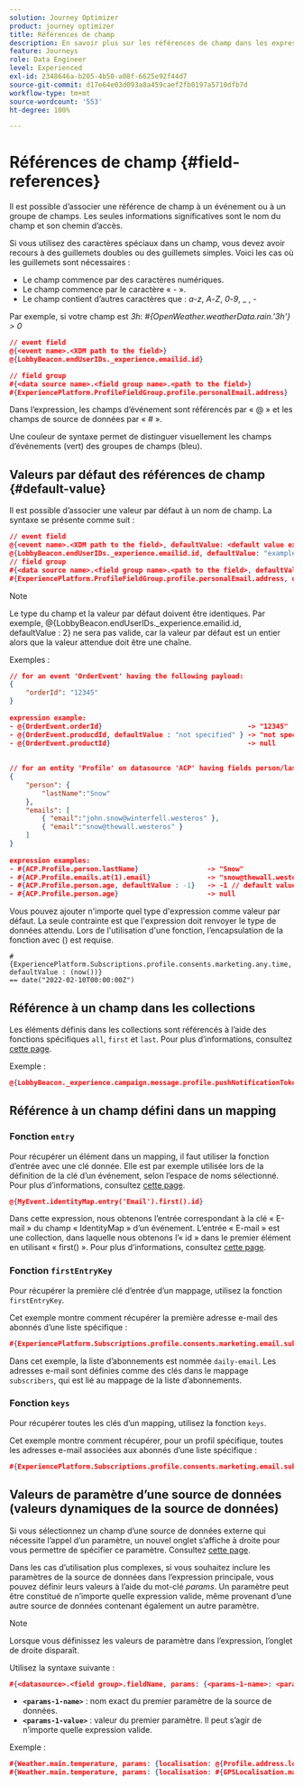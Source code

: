 ```yaml
---
solution: Journey Optimizer
product: journey optimizer
title: Références de champ
description: En savoir plus sur les références de champ dans les expressions avancées
feature: Journeys
role: Data Engineer
level: Experienced
exl-id: 2348646a-b205-4b50-a08f-6625e92f44d7
source-git-commit: d17e64e03d093a8a459caef2fb0197a5710dfb7d
workflow-type: tm+mt
source-wordcount: '553'
ht-degree: 100%

---
```


# Références de champ {#field-references}

Il est possible d’associer une référence de champ à un événement ou à un groupe de champs. Les seules informations significatives sont le nom du champ et son chemin d’accès.

Si vous utilisez des caractères spéciaux dans un champ, vous devez avoir recours à des guillemets doubles ou des guillemets simples. Voici les cas où les guillemets sont nécessaires :

* Le champ commence par des caractères numériques.
* Le champ commence par le caractère « - ».
* Le champ contient d’autres caractères que : _a_-_z_, _A_-_Z_, _0_-_9_, _ , _-_

Par exemple, si votre champ est _3h_: _#{OpenWeather.weatherData.rain.&#39;3h&#39;} > 0_

```json
// event field
@{<event name>.<XDM path to the field>}
@{LobbyBeacon.endUserIDs._experience.emailid.id}

// field group
#{<data source name>.<field group name>.<path to the field>}
#{ExperiencePlatform.ProfileFieldGroup.profile.personalEmail.address}
```

Dans l’expression, les champs d’événement sont référencés par « @ » et les champs de source de données par « # ».

Une couleur de syntaxe permet de distinguer visuellement les champs d’événements (vert) des groupes de champs (bleu).

## Valeurs par défaut des références de champ {#default-value}

Il est possible d’associer une valeur par défaut à un nom de champ. La syntaxe se présente comme suit :

```json
// event field
@{<event name>.<XDM path to the field>, defaultValue: <default value expression>}
@{LobbyBeacon.endUserIDs._experience.emailid.id, defaultValue: "example@adobe.com"}
// field group
#{<data source name>.<field group name>.<path to the field>, defaultValue: <default value expression>}
#{ExperiencePlatform.ProfileFieldGroup.profile.personalEmail.address, defaultValue: "example@adobe.com"}
```

>[!NOTE]
>
>Le type du champ et la valeur par défaut doivent être identiques. Par exemple, @{LobbyBeacon.endUserIDs._experience.emailid.id, defaultValue : 2} ne sera pas valide, car la valeur par défaut est un entier alors que la valeur attendue doit être une chaîne.

Exemples :

```json
// for an event 'OrderEvent' having the following payload:
{
    "orderId": "12345"
}
 
expression example:
- @{OrderEvent.orderId}                                    -> "12345"
- @{OrderEvent.producdId, defaultValue : "not specified" } -> "not specified" // default value, productId is not a field present in the payload
- @{OrderEvent.productId}                                  -> null
 
 
// for an entity 'Profile' on datasource 'ACP' having fields person/lastName, with fetched data such as:
{
    "person": {
        "lastName":"Snow"
    },
    "emails": [
        { "email":"john.snow@winterfell.westeros" },
        { "email":"snow@thewall.westeros" }
    ]
}
 
expression examples:
- #{ACP.Profile.person.lastName}                 -> "Snow"
- #{ACP.Profile.emails.at(1).email}              -> "snow@thewall.westeros"
- #{ACP.Profile.person.age, defaultValue : -1}   -> -1 // default value, age is not a field present in the payload
- #{ACP.Profile.person.age}                      -> null
```

Vous pouvez ajouter n&#39;importe quel type d&#39;expression comme valeur par défaut. La seule contrainte est que l&#39;expression doit renvoyer le type de données attendu. Lors de l&#39;utilisation d&#39;une fonction, l’encapsulation de la fonction avec () est requise.

```
#{ExperiencePlatform.Subscriptions.profile.consents.marketing.any.time, defaultValue : (now())} 
== date("2022-02-10T00:00:00Z")
```

## Référence à un champ dans les collections

Les éléments définis dans les collections sont référencés à l’aide des fonctions spécifiques `all`, `first` et `last`. Pour plus d’informations, consultez [cette page](../expression/collection-management-functions.md).

Exemple :

```json
@{LobbyBeacon._experience.campaign.message.profile.pushNotificationTokens.all()
```

## Référence à un champ défini dans un mapping

### Fonction `entry`

Pour récupérer un élément dans un mapping, il faut utiliser la fonction d’entrée avec une clé donnée. Elle est par exemple utilisée lors de la définition de la clé d’un événement, selon l’espace de noms sélectionné. Pour plus d’informations, consultez [cette page](../../event/about-creating.md#select-the-namespace).

```json
@{MyEvent.identityMap.entry('Email').first().id}
```

Dans cette expression, nous obtenons l’entrée correspondant à la clé « E-mail » du champ « IdentityMap » d’un événement. L’entrée « E-mail » est une collection, dans laquelle nous obtenons l’« id » dans le premier élément en utilisant « first() ». Pour plus d’informations, consultez [cette page](../expression/collection-management-functions.md).

### Fonction `firstEntryKey`

Pour récupérer la première clé d’entrée d’un mappage, utilisez la fonction `firstEntryKey`. 

Cet exemple montre comment récupérer la première adresse e-mail des abonnés d’une liste spécifique :

```json
#{ExperiencePlatform.Subscriptions.profile.consents.marketing.email.subscriptions.entry('daily-email').subscribers.firstEntryKey()}
```

Dans cet exemple, la liste d’abonnements est nommée `daily-email`. Les adresses e-mail sont définies comme des clés dans le mappage `subscribers`, qui est lié au mappage de la liste d’abonnements. 

### Fonction `keys`

Pour récupérer toutes les clés d’un mapping, utilisez la fonction `keys`. 

Cet exemple montre comment récupérer, pour un profil spécifique, toutes les adresses e-mail associées aux abonnés d’une liste spécifique :

```json
#{ExperiencePlatform.Subscriptions.profile.consents.marketing.email.subscriptions.entry('daily-mail').subscribers.keys()
```

## Valeurs de paramètre d’une source de données (valeurs dynamiques de la source de données)

Si vous sélectionnez un champ d’une source de données externe qui nécessite l’appel d’un paramètre, un nouvel onglet s’affiche à droite pour vous permettre de spécifier ce paramètre. Consultez [cette page](../expression/expressionadvanced.md).

Dans les cas d’utilisation plus complexes, si vous souhaitez inclure les paramètres de la source de données dans l’expression principale, vous pouvez définir leurs valeurs à l’aide du mot-clé _params_. Un paramètre peut être constitué de n’importe quelle expression valide, même provenant d’une autre source de données contenant également un autre paramètre.

>[!NOTE]
>
>Lorsque vous définissez les valeurs de paramètre dans l’expression, l’onglet de droite disparaît. 

Utilisez la syntaxe suivante :

```json
#{<datasource>.<field group>.fieldName, params: {<params-1-name>: <params-1-value>, <params-2-name>: <params-2-value>}}
```

* **`<params-1-name>`** : nom exact du premier paramètre de la source de données.
* **`<params-1-value>`** : valeur du premier paramètre. Il peut s’agir de n’importe quelle expression valide.

Exemple :

```json
#{Weather.main.temperature, params: {localisation: @{Profile.address.localisation}}}
#{Weather.main.temperature, params: {localisation: #{GPSLocalisation.main.coordinates, params: {city: @{Profile.address.city}}}}}
```
